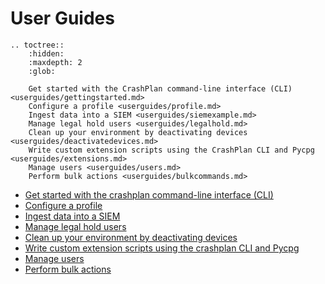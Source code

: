 # User Guides

```{eval-rst}
.. toctree::
    :hidden:
    :maxdepth: 2
    :glob:

    Get started with the CrashPlan command-line interface (CLI) <userguides/gettingstarted.md>
    Configure a profile <userguides/profile.md>
    Ingest data into a SIEM <userguides/siemexample.md>
    Manage legal hold users <userguides/legalhold.md>
    Clean up your environment by deactivating devices <userguides/deactivatedevices.md>
    Write custom extension scripts using the CrashPlan CLI and Pycpg <userguides/extensions.md>
    Manage users <userguides/users.md>
    Perform bulk actions <userguides/bulkcommands.md>
```

* [Get started with the crashplan command-line interface (CLI)](userguides/gettingstarted.md)
* [Configure a profile](userguides/profile.md)
* [Ingest data into a SIEM](userguides/siemexample.md)
* [Manage legal hold users](userguides/legalhold.md)
* [Clean up your environment by deactivating devices](userguides/deactivatedevices.md)
* [Write custom extension scripts using the crashplan CLI and Pycpg](userguides/extensions.md)
* [Manage users](userguides/users.md)
* [Perform bulk actions](userguides/bulkcommands.md)
